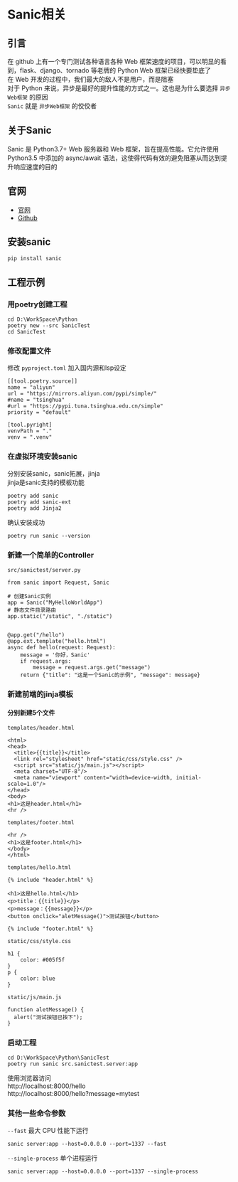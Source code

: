 # Sanic相关

## 引言
在 github 上有一个专门测试各种语言各种 Web 框架速度的项目，可以明显的看到，flask、django、tornado 等老牌的 Python Web 框架已经快要垫底了  
在 Web 开发的过程中，我们最大的敌人不是用户，而是阻塞  
对于 Python 来说，异步是最好的提升性能的方式之一。这也是为什么要选择 ``异步Web框架`` 的原因  
``Sanic`` 就是 ``异步Web框架`` 的佼佼者

## 关于Sanic
Sanic 是 Python3.7+ Web 服务器和 Web 框架，旨在提高性能。它允许使用 Python3.5 中添加的 async/await 语法，这使得代码有效的避免阻塞从而达到提升响应速度的目的

## 官网
 - [官网](https://sanic.dev/zh)
 - [Github](https://github.com/sanic-org/sanic)

## 安装sanic
```
pip install sanic
```

## 工程示例

### 用poetry创建工程
```
cd D:\WorkSpace\Python
poetry new --src SanicTest
cd SanicTest
```

### 修改配置文件
修改 ``pyproject.toml`` 加入国内源和lsp设定
```
[[tool.poetry.source]]
name = "aliyun"
url = "https://mirrors.aliyun.com/pypi/simple/"
#name = "tsinghua"
#url = "https://pypi.tuna.tsinghua.edu.cn/simple"
priority = "default"

[tool.pyright]
venvPath = "."
venv = ".venv"
```

### 在虚拟环境安装sanic
分别安装sanic，sanic拓展，jinja  
jinja是sanic支持的模板功能
```
poetry add sanic
poetry add sanic-ext
poetry add Jinja2
```
确认安装成功
```
poetry run sanic --version
```

### 新建一个简单的Controller
``src/sanictest/server.py``
```
from sanic import Request, Sanic

# 创建Sanic实例
app = Sanic("MyHelloWorldApp")
# 静态文件目录路由
app.static("/static", "./static")


@app.get("/hello")
@app.ext.template("hello.html")
async def hello(request: Request):
    message = '你好，Sanic'
    if request.args:
        message = request.args.get("message")
    return {"title": "这是一个Sanic的示例", "message": message}
```

### 新建前端的jinja模板

#### 分别新建5个文件

``templates/header.html``  
```
<html>
<head>
  <title>{{title}}</title>
  <link rel="stylesheet" href="static/css/style.css" />
  <script src="static/js/main.js"></script>
  <meta charset="UTF-8"/>
  <meta name="viewport" content="width=device-width, initial-scale=1.0"/>
</head>
<body>
<h1>这是header.html</h1>
<hr />
```

``templates/footer.html``  
```
<hr />
<h1>这是footer.html</h1>
</body>
</html>
```

``templates/hello.html``  
```
{% include "header.html" %}

<h1>这是hello.html</h1>
<p>title：{{title}}</p>
<p>message：{{message}}</p>
<button onclick="aletMessage()">测试按钮</button>

{% include "footer.html" %}
```

``static/css/style.css``  
```
h1 {
	color: #005f5f
}
p {
	color: blue
}
```

``static/js/main.js``  
```
function aletMessage() {
  alert("测试按钮已按下");
}
```

### 启动工程
```
cd D:\WorkSpace\Python\SanicTest
poetry run sanic src.sanictest.server:app
```

使用浏览器访问  
http://localhost:8000/hello  
http://localhost:8000/hello?message=mytest  

### 其他一些命令参数

``--fast`` 最大 CPU 性能下运行
```
sanic server:app --host=0.0.0.0 --port=1337 --fast
```
``--single-process`` 单个进程运行
```
sanic server:app --host=0.0.0.0 --port=1337 --single-process
```
